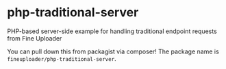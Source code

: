 # php-traditional-server
PHP-based server-side example for handling traditional endpoint requests from Fine Uploader

You can pull down this from packagist via composer! The package name is `fineuploader/php-traditional-server`.
